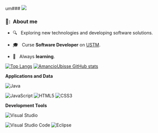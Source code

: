 um###
![](https://komarev.com/ghpvc/?username=AmancioUbisse&color=006bed)


<h3> 👨: &nbsp;About me </h3>

- 🔍 &nbsp; Exploring new technologies and developing software solutions.
- 🎓 &nbsp; Curse  **Software Developer** on <a href="https://www.ustm.ac.mz/">USTM</a>.

- 🌱 &nbsp;  Always  **learning**.


[![Top Langs](https://github-readme-stats.vercel.app/api/top-langs/?username=AmancioUbisse&show_icons=true&theme=neon)](https://github.com/AmancioUbisse/github-readme-stats)
[![AmancioUbisse GitHub stats](https://github-readme-stats.vercel.app/api?username=AmancioUbisse&show_icons=true&theme=neon)](https://github.com/AmancioUbisse/github-readme-stats)








**Applications and Data**

  
  ![Java](https://img.shields.io/badge/Java-ED8B00?style=for-the-badge&logo=java&logoColor=white) 
 
  
 
    
  ![JavaScript](https://img.shields.io/badge/javascript-%23323330.svg?style=for-the-badge&logo=javascript&logoColor=%23F7DF1E)
![HTML5](https://img.shields.io/badge/html5-%23E34F26.svg?style=for-the-badge&logo=html5&logoColor=white)
![CSS3](https://img.shields.io/badge/css3-%231572B6.svg?style=for-the-badge&logo=css3&logoColor=white)
  
**Development Tools**

  ![Visual Studio](https://img.shields.io/badge/Visual%20Studio-5C2D91.svg?style=for-the-badge&logo=visual-studio&logoColor=white)

  ![Visual Studio Code](https://img.shields.io/badge/-Visual%20Studio%20Code-333333?style=flat&logo=visual-studio-code&logoColor=007ACC)
  ![Eclipse](https://img.shields.io/badge/-Eclipse-333333?style=flat&logo=eclipse-ide&logoColor=2C2255)
  
  
  

 
  
